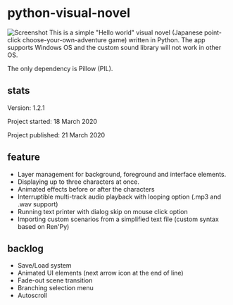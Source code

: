 # python-visual-novel
![Screenshot](https://i.imgur.com/W91NIVq.jpg)
This is a simple "Hello world" visual novel (Japanese point-click choose-your-own-adventure game) written in Python. The app supports Windows OS and the custom sound library will not work in other OS. 

The only dependency is Pillow (PIL).

## stats
Version: 1.2.1

Project started: 18 March 2020

Project published: 21 March 2020

## feature
* Layer management for background, foreground and interface elements.
* Displaying up to three characters at once.
* Animated effects before or after the characters
* Interruptible multi-track audio playback with looping option (.mp3 and .wav support)
* Running text printer with dialog skip on mouse click option
* Importing custom scenarios from a simplified text file (custom syntax based on Ren'Py)

## backlog
* Save/Load system
* Animated UI elements (next arrow icon at the end of line)
* Fade-out scene transition
* Branching selection menu
* Autoscroll
